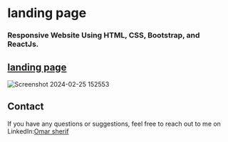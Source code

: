 # landing page 
### Responsive Website Using HTML, CSS, Bootstrap, and ReactJs.

## [landing page](https://go-academy.netlify.app/)
![Screenshot 2024-02-25 152553](https://github.com/omargado6/task1-sszone-/assets/91194829/db25fc7f-500a-4f82-b664-32aeab1f18b6)

## Contact

If you have any questions or suggestions, feel free to reach out to me on LinkedIn:[Omar sherif](https://www.linkedin.com/in/your-linkedin-profile/)
